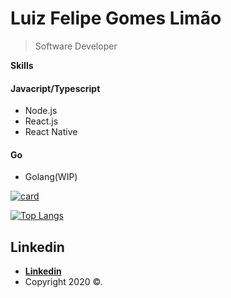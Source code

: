 
# Luiz Felipe Gomes Limão

>Software Developer

**Skills**

#### Javacript/Typescript
- Node.js
- React.js
- React Native

#### Go
- Golang(WIP)

[![card](https://github-readme-stats.vercel.app/api?username=ffelipelimao&theme=dark&show_icons=true)](https://github.com/ffelipelimao/)

[![Top Langs](https://github-readme-stats.vercel.app/api/top-langs/?username=ffelipelimao&hide=python&theme=dark)](https://github.com/ffelipelimao/)


## Linkedin

- **[Linkedin](https://www.linkedin.com/in/luiz-felipe-limao/)**
- Copyright 2020 ©.

